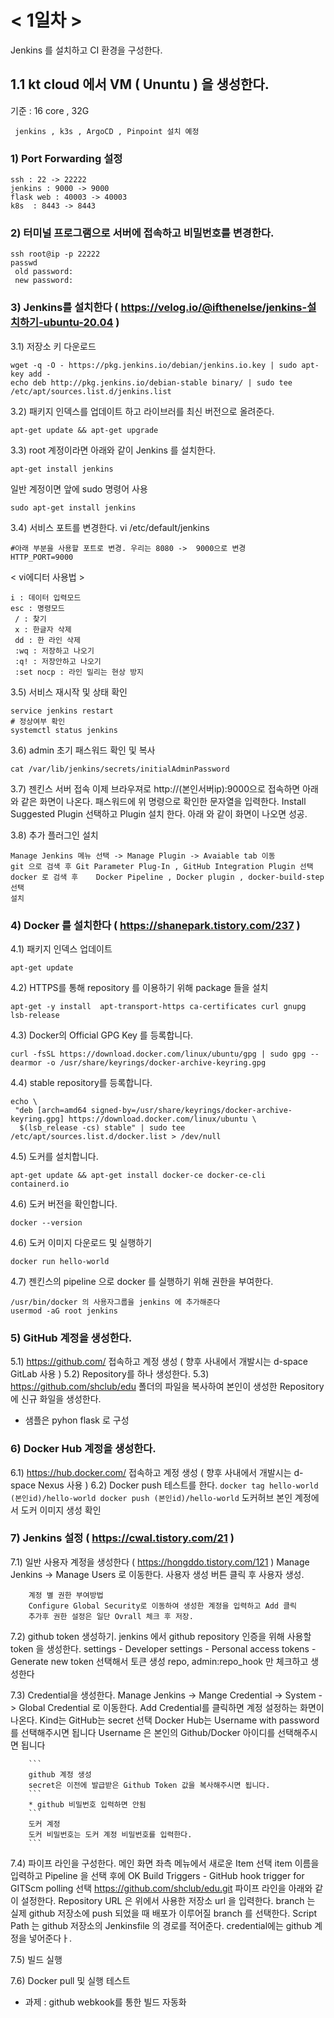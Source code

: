 # < 1일차 >
 
Jenkins 를 설치하고 CI 환경을 구성한다.

 ##  1.1 kt cloud 에서 VM ( Ununtu ) 을 생성한다. 
  기준 : 16 core , 32G
  ```
   jenkins , k3s , ArgoCD , Pinpoint 설치 예정
  ```

   ###  1) Port Forwarding 설정
   ```
   ssh : 22 -> 22222
   jenkins : 9000 -> 9000
   flask web : 40003 -> 40003
   k8s  : 8443 -> 8443
   ```
   ###  2) 터미널 프로그램으로 서버에 접속하고 비밀번호를 변경한다.
   ```
   ssh root@ip -p 22222
   passwd
    old password:
    new password:
   ```
   
   ###  3) Jenkins를 설치한다 ( https://velog.io/@ifthenelse/jenkins-설치하기-ubuntu-20.04 )
   3.1) 저장소 키 다운로드
   ```
   wget -q -O - https://pkg.jenkins.io/debian/jenkins.io.key | sudo apt-key add -
   echo deb http://pkg.jenkins.io/debian-stable binary/ | sudo tee /etc/apt/sources.list.d/jenkins.list
   ```
   3.2) 패키지 인덱스를 업데이트 하고 라이브러를 최신 버전으로 올려준다.
   ```
   apt-get update && apt-get upgrade
   ```
   3.3) root 계정이라면 아래와 같이 Jenkins 를 설치한다.  
   ```
   apt-get install jenkins
   ```
   
   일반 계정이면 앞에 sudo 명령어 사용
   ```
   sudo apt-get install jenkins
   ```
   
   3.4) 서비스 포트를 변경한다.
   vi /etc/default/jenkins
   ```
   #아래 부분을 사용할 포트로 변경. 우리는 8080 ->  9000으로 변경
   HTTP_PORT=9000
   ```
   
   < vi에디터 사용법 >
   ```
   i : 데이터 입력모드
   esc : 명령모드
    / : 찾기
    x : 한글자 삭제
    dd : 한 라인 삭제
    :wq : 저장하고 나오기
    :q! : 저장안하고 나오기
    :set nocp : 라인 밀리는 현상 방지
   ``` 
    
   3.5) 서비스 재시작 및 상태 확인
   ```
   service jenkins restart
   # 정상여부 확인
   systemctl status jenkins
   ```
   
   3.6) admin 초기 패스워드 확인 및 복사
   ```
   cat /var/lib/jenkins/secrets/initialAdminPassword
   ```
   
   3.7) 젠킨스 서버 접속
   이제 브라우져로 http://(본인서버ip):9000으로  접속하면 아래와 같은 화면이 나온다.
   패스워드에 위 명령으로 확인한 문자열을 입력한다.
   Install Suggested Plugin 선택하고 Plugin 설치 한다. 아래 와 같이 화면이 나오면 성공.
   
   3.8) 추가 플러그인 설치
   ```
   Manage Jenkins 메뉴 선택 -> Manage Plugin -> Avaiable tab 이동
   git 으로 검색 후 Git Parameter Plug-In , GitHub Integration Plugin 선택
   docker 로 검색 후 	Docker Pipeline , Docker plugin , docker-build-step 선택
   설치
   ```

   ###  4) Docker 를 설치한다 ( https://shanepark.tistory.com/237 )

   4.1) 패키지 인덱스 업데이트
   ```
   apt-get update
   ```
   4.2) HTTPS를 통해 repository 를 이용하기 위해 package 들을 설치
   ```
   apt-get -y install  apt-transport-https ca-certificates curl gnupg lsb-release
   ```
   4.3) Docker의 Official GPG Key 를 등록합니다.
   ```
   curl -fsSL https://download.docker.com/linux/ubuntu/gpg | sudo gpg --dearmor -o /usr/share/keyrings/docker-archive-keyring.gpg
   ```
   4.4) stable repository를 등록합니다.
   ```
   echo \
    "deb [arch=amd64 signed-by=/usr/share/keyrings/docker-archive-keyring.gpg] https://download.docker.com/linux/ubuntu \
     $(lsb_release -cs) stable" | sudo tee /etc/apt/sources.list.d/docker.list > /dev/null
   ```  
   4.5) 도커를 설치합니다.
   ```
   apt-get update && apt-get install docker-ce docker-ce-cli containerd.io
   ```
   4.6) 도커 버전을 확인합니다.
   ```
   docker --version
   ```
   4.6) 도커 이미지 다운로드 및 실행하기
   ```
   docker run hello-world
   ```
   4.7) 젠킨스의 pipeline 으로 docker 를 실행하기 위해 권한을 부여한다.
   ```
   /usr/bin/docker 의 사용자그룹을 jenkins 에 추가해준다
   usermod -aG root jenkins
   ```
   
   ###  5) GitHub 계정을 생성한다. 

   5.1) https://github.com/ 접속하고 계정 생성 ( 향후 사내에서 개발시는 d-space GitLab 사용 )
   5.2) Repository를 하나 생성한다.
   5.3) https://github.com/shclub/edu 폴더의 파일을 복사하여 본인이 생성한 Repository에 신규 화일을 생성한다.
   * 샘플은 pyhon flask 로 구성
   
   ###  6) Docker Hub 계정을 생성한다. 

   6.1) https://hub.docker.com/ 접속하고 계정 생성 ( 향후 사내에서 개발시는 d-space Nexus 사용 )
   6.2) Docker push 테스트를 한다.
        ```
        docker tag hello-world (본인id)/hello-world
        docker push (본인id)/hello-world
        ```
        도커허브 본인 계정에서 도커 이미지 생성 확인
   
   ###  7) Jenkins 설정 ( https://cwal.tistory.com/21 )

   7.1) 일반 사용자 계정을 생성한다 ( https://hongddo.tistory.com/121 )
        Manage Jenkins -> Manage Users  로 이동한다. 사용자 생성 버튼 클릭 후 사용자 생성.
        
        계정 별 권한 부여방법
        Configure Global Security로 이동하여 생성한 계정을 입력하고 Add 클릭
        추가후 권한 설정은 일단 Ovrall 체크 후 저장.

        
   7.2) github token 생성하기.
        jenkins 에서 github repository 인증을 위해 사용할 token 을 생성한다.
        settings - Developer settings - Personal access tokens - Generate new token 선택해서 토큰 생성
        repo, admin:repo_hook 만 체크하고 생성한다
      
   7.3) Credential을 생성한다.
        Manage Jenkins -> Mange Credential -> System -> Global Credential  로 이동한다.
        Add Credential를 클릭하면 계정 설정하는 화면이 나온다.
        Kind는  GitHub는  secret 선택 Docker Hub는 Username with password 를 선택해주시면 됩니다
        Username 은 본인의 Github/Docker 아이디를 선택해주시면 됩니다
        
        ```
        github 계정 생성
        secret은 이전에 발급받은 Github Token 값을 복사해주시면 됩니다. 
        ```
        * github 비밀번호 입력하면 안됨
        ```
        도커 계정
        도커 비밀번호는 도커 계정 비밀번호를 입력한다.
        ```
   7.4) 파이프 라인을 구성한다.
        메인 화면 좌측 메뉴에서 새로운 Item 선택
        item 이름을 입력하고 Pipeline 을 선택 후에 OK
        Build Triggers - GitHub hook trigger for GITScm polling 선택
        https://github.com/shclub/edu.git
        파이프 라인을 아래와 같이 설정한다.
        Repository URL 은 위에서 사용한 저장소 url 을 입력한다.
        branch 는 실제 github 저장소에 push 되었을 때 배포가 이루어질 branch 를 선택한다.
        Script Path 는 github 저장소의 Jenkinsfile 의 경로를 적어준다.
        credential에는 github 계정을 넣어준다ㅏ.

   7.5) 빌드 실행
   
   7.6) Docker pull 및 실행 테스트
   
   
   * 과제 : github webkook를 통한 빌드 자동화

   






